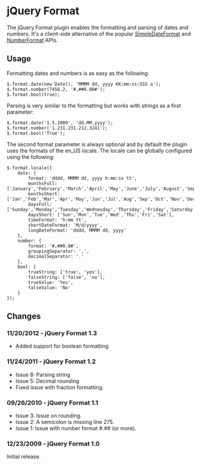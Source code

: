 # jQuery Format

The jQuery Format plugin enables the formatting and parsing of dates and numbers. It's a 
client-side alternative of the popular 
[SimpleDateFormat](http://java.sun.com/javase/6/docs/api/java/text/SimpleDateFormat.html) 
and [NumberFormat](http://java.sun.com/javase/6/docs/api/java/text/NumberFormat.html) APIs.

## Usage

Formatting dates and numbers is as easy as the following:

    $.format.date(new Date(), 'MMMM dd, yyyy KK:mm:ss:SSS a');
    $.format.number(7456.2, '#,##0.00#');
    $.format.bool(true);
    
Parsing is very similar to the formatting but works with strings as a first parameter:

    $.format.date('1.5.2009', 'dd.MM.yyyy');
    $.format.number('1.231.231.212,3241');
    $.format.bool('True');
    
The second format parameter is always optional and by default the plugin uses the formats 
of the en_US locale. The locale can be globally configured using the following:

    $.format.locale({
        date: {
            format: 'dddd, MMMM dd, yyyy h:mm:ss tt',
            monthsFull: ['January','February','March','April','May','June','July','August','September','October','November','December'],
            monthsShort: ['Jan','Feb','Mar','Apr','May','Jun','Jul','Aug','Sep','Oct','Nov','Dec'],
            daysFull: ['Sunday','Monday','Tuesday','Wednesday','Thursday','Friday','Saturday'],
            daysShort: ['Sun','Mon','Tue','Wed','Thu','Fri','Sat'],
            timeFormat: 'h:mm tt',
            shortDateFormat: 'M/d/yyyy',
            longDateFormat: 'dddd, MMMM dd, yyyy'
        },
        number: {
            format: '#,##0.0#',
            groupingSeparator: ',',
            decimalSeparator: '.'
        },
        bool: {
            trueString: ['true', 'yes'],
            falseString: ['false', 'no'],
            trueValue: 'Yes',
            falseValue: 'No'
        }        
    });

## Changes
### 11/20/2012 - jQuery Format 1.3

- Added support for boolean formatting

### 11/24/2011 - jQuery Format 1.2

- Issue 8: Parsing string
- Issue 5: Decimal rounding
- Fixed issue with fraction formatting.

### 09/26/2010 - jQuery Format 1.1

- Issue 3: Issue on rounding.
- Issue 2: A semicolon is missing line 275.
- Issue 1: Issue with number format #.## (or more).

### 12/23/2009 - jQuery Format 1.0

Initial release.